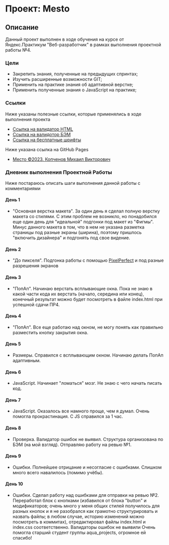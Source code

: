 # Проект: Mesto

## Описание

Данный проект выполнен в ходе обучения на курсе от Яндекс.Практикум "Веб-разработчик" в рамках выполнения проектной работы №4.

### Цели
* Закрепить знания, полученные на предыдущих спринтах;
* Изучить расширенные возможности GIT;
* Применить на практике знания об адаптивной верстке;
* Применить полученные знания о JavaScript на практике;

### Ссылки

Ниже указаны полезные ссылки, которые применялись в ходе выполнения проекта

* [Ссылка на валидатор HTML](https://validator.w3.org/nu/)
* [Ссылка на валидотор БЭМ](https://nglazov.github.io/bem-validator-page/)
* [Ссылка на бесплатные шрифты](https://fonts.google.com/?query=Inter)

Ниже указана ссылка на GitHub Pages

* [Место ©2023. Копченов Михаил Викторович](https://michaelkopchenov.github.io/mesto/)

### Дневник выполнения Проектной Работы

Ниже постараюсь описать шаги выполнения данной работы с комментариями

#### День 1
* "Основная верстка макета".
За один день я сделал полную верстку макета со стилями. С этим проблем не возникло, но понадобился еще один день для "идеальной" подгонки под макет из "Фигмы".
Минус данного макета в том, что в нем не указана разметка страницы под разные экраны (ширина), поэтому пришлось "включить дизайнера" и подгонять под свое видение.

#### День 2
* "До пикселя".
Подгонка работы с помощью [PixelPerfect](https://www.welldonecode.com/perfectpixel/) и под разные разрешения экранов

#### День 3
* "ПопАп".
Начинаю верстать всплывающие окна. Пока не знаю в какой части кода их верстать (начало, середина или конец), конечный результат можно будет посмотреть в файле index.html при успешной сдачи ПР4.

#### День 4
* "ПопАп".
Все еще работаю над окном, не могу понять как правильно разместить кнопку закрытия окна.

#### День 5
* Размеры.
Справился с всплывающим окном. Начинаю делать ПопАп адаптивным.

#### День 6
* JavaScript.
Начинает "ломаться" мозг. Не знаю с чего начать писать код.

#### День 7
* JavaScript.
Оказалось все намного проще, чем я думал. Очень помогла прокрастинация. С JS справился за 1 час.

#### День 8
* Проверка.
Валидатор ошибок не выявил. Структура организована по БЭМ (на мой взгляд). Отправляю работу на ревью №1.

#### День 9
* Ошибки.
Полнейшее отрицание и несогласие с ошибками. Слишком много всего навалилось (помимо учёбы).

#### День 10
* Ошибки.
Сделал работу над ошибками для отправки на ревью №2.
Переработал блок с кнопками (избавился от блока "button" и модификаторов; очень много у меня общих стилей получилось для разных кнопок и я не разобрался как грамотно структурировать и назвать файлы; в любом случае, историю изменений можно посмотреть в коммитах), отредактировал файлы index.html и index.css соответственно.
Валидаторы ошибок не выявили
Очень помогла старший студент группы aqua_projects, огромное ей спасибо!


